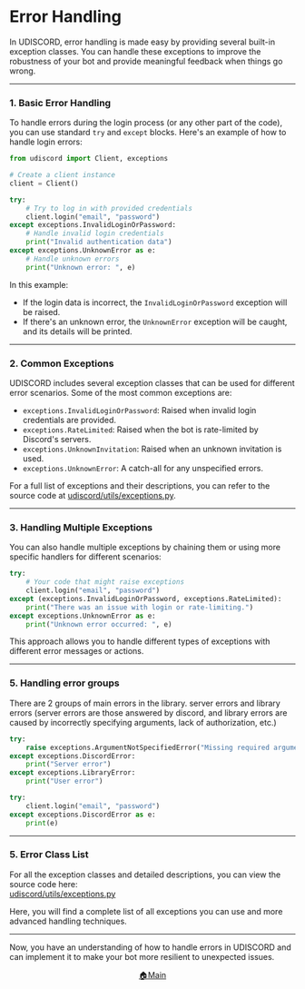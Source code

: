 # **Error Handling**

In UDISCORD, error handling is made easy by providing several built-in exception classes. You can handle these exceptions to improve the robustness of your bot and provide meaningful feedback when things go wrong.

---

### **1. Basic Error Handling**

To handle errors during the login process (or any other part of the code), you can use standard `try` and `except` blocks. Here's an example of how to handle login errors:

```python
from udiscord import Client, exceptions

# Create a client instance
client = Client()

try:
    # Try to log in with provided credentials
    client.login("email", "password")
except exceptions.InvalidLoginOrPassword:
    # Handle invalid login credentials
    print("Invalid authentication data")
except exceptions.UnknownError as e:
    # Handle unknown errors
    print("Unknown error: ", e)
```

In this example:
- If the login data is incorrect, the `InvalidLoginOrPassword` exception will be raised.
- If there's an unknown error, the `UnknownError` exception will be caught, and its details will be printed.

---

### **2. Common Exceptions**

UDISCORD includes several exception classes that can be used for different error scenarios. Some of the most common exceptions are:

- `exceptions.InvalidLoginOrPassword`: Raised when invalid login credentials are provided.
- `exceptions.RateLimited`: Raised when the bot is rate-limited by Discord's servers.
- `exceptions.UnknownInvitation`: Raised when an unknown invitation is used.
- `exceptions.UnknownError`: A catch-all for any unspecified errors.

For a full list of exceptions and their descriptions, you can refer to the source code at [udiscord/utils/exceptions.py](https://github.com/xXxCLOTIxXx/discord/blob/main/udiscord/utils/exceptions.py).

---

### **3. Handling Multiple Exceptions**

You can also handle multiple exceptions by chaining them or using more specific handlers for different scenarios:

```python
try:
    # Your code that might raise exceptions
    client.login("email", "password")
except (exceptions.InvalidLoginOrPassword, exceptions.RateLimited):
    print("There was an issue with login or rate-limiting.")
except exceptions.UnknownError as e:
    print("Unknown error occurred: ", e)
```

This approach allows you to handle different types of exceptions with different error messages or actions.

---

### **5. Handling error groups**

There are 2 groups of main errors in the library. server errors and library errors (server errors are those answered by discord, and library errors are caused by incorrectly specifying arguments, lack of authorization, etc.)

```python
try:
    raise exceptions.ArgumentNotSpecifiedError("Missing required argument")
except exceptions.DiscordError:
    print("Server error")
except exceptions.LibraryError:
    print("User error")
```

```python
try:
    client.login("email", "password")
except exceptions.DiscordError as e:
    print(e)
```

---

### **5. Error Class List**

For all the exception classes and detailed descriptions, you can view the source code here:  
[udiscord/utils/exceptions.py](https://github.com/xXxCLOTIxXx/discord/blob/main/udiscord/utils/exceptions.py)

Here, you will find a complete list of all exceptions you can use and more advanced handling techniques.

---

Now, you have an understanding of how to handle errors in UDISCORD and can implement it to make your bot more resilient to unexpected issues.


<div align="center">
  <a href="https://github.com/xXxCLOTIxXx/discord/blob/main/docs/index.md">🏠Main</a>
</div>

